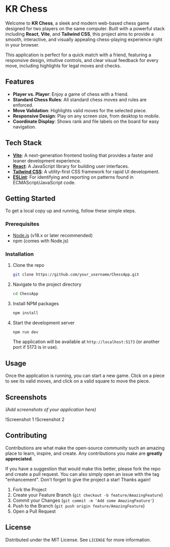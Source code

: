 # KR Chess

Welcome to **KR Chess**, a sleek and modern web-based chess game designed for two players on the same computer. Built with a powerful stack including **React**, **Vite**, and **Tailwind CSS**, this project aims to provide a smooth, interactive, and visually appealing chess-playing experience right in your browser.

This application is perfect for a quick match with a friend, featuring a responsive design, intuitive controls, and clear visual feedback for every move, including highlights for legal moves and checks.

## Features

- **Player vs. Player**: Enjoy a game of chess with a friend.
- **Standard Chess Rules**: All standard chess moves and rules are enforced.
- **Move Validation**: Highlights valid moves for the selected piece.
- **Responsive Design**: Play on any screen size, from desktop to mobile.
- **Coordinate Display**: Shows rank and file labels on the board for easy navigation.

## Tech Stack

- **[Vite](https://vitejs.dev/)**: A next-generation frontend tooling that provides a faster and leaner development experience.
- **[React](https://reactjs.org/)**: A JavaScript library for building user interfaces.
- **[Tailwind CSS](https://tailwindcss.com/)**: A utility-first CSS framework for rapid UI development.
- **[ESLint](https://eslint.org/)**: For identifying and reporting on patterns found in ECMAScript/JavaScript code.

## Getting Started

To get a local copy up and running, follow these simple steps.

### Prerequisites

- [Node.js](https://nodejs.org/en/) (v18.x or later recommended)
- npm (comes with Node.js)

### Installation

1.  Clone the repo
    ```sh
    git clone https://github.com/your_username/ChessApp.git
    ```
2.  Navigate to the project directory
    ```sh
    cd ChessApp
    ```
3.  Install NPM packages
    ```sh
    npm install
    ```
4.  Start the development server
    ```sh
    npm run dev
    ```
    The application will be available at `http://localhost:5173` (or another port if 5173 is in use).

## Usage

Once the application is running, you can start a new game. Click on a piece to see its valid moves, and click on a valid square to move the piece.

## Screenshots

_(Add screenshots of your application here)_

!Screenshot 1
!Screenshot 2

## Contributing

Contributions are what make the open-source community such an amazing place to learn, inspire, and create. Any contributions you make are **greatly appreciated**.

If you have a suggestion that would make this better, please fork the repo and create a pull request. You can also simply open an issue with the tag "enhancement".
Don't forget to give the project a star! Thanks again!

1.  Fork the Project
2.  Create your Feature Branch (`git checkout -b feature/AmazingFeature`)
3.  Commit your Changes (`git commit -m 'Add some AmazingFeature'`)
4.  Push to the Branch (`git push origin feature/AmazingFeature`)
5.  Open a Pull Request

## License

Distributed under the MIT License. See `LICENSE` for more information.
